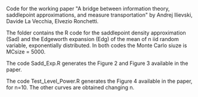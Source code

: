 Code for the working paper "A bridge between information theory, saddlepoint approximations,
and measure transportation" by Andrej Ilievski, Davide La Vecchia, Elvezio Ronchetti.

The folder contains the R code for the saddlepoint density approximation (Sad) and the Edgeworth expansion (Edg) of the 
mean of n iid random variable, exponentially distributed. In both codes the Monte Carlo siuze is MCsize = 5000.

The code Sadd_Exp.R generates the Figure 2 and Figure 3 available in the paper.

The code Test_Level_Power.R generates the Figure 4 available in the paper, for n=10. The other curves are obtained changing n.
